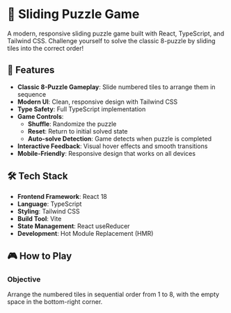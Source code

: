 # 🧩 Sliding Puzzle Game

A modern, responsive sliding puzzle game built with React, TypeScript, and Tailwind CSS. Challenge yourself to solve the classic 8-puzzle by sliding tiles into the correct order!

## 🚀 Features

- **Classic 8-Puzzle Gameplay**: Slide numbered tiles to arrange them in sequence
- **Modern UI**: Clean, responsive design with Tailwind CSS
- **Type Safety**: Full TypeScript implementation
- **Game Controls**:
  - **Shuffle**: Randomize the puzzle
  - **Reset**: Return to initial solved state
  - **Auto-solve Detection**: Game detects when puzzle is completed
- **Interactive Feedback**: Visual hover effects and smooth transitions
- **Mobile-Friendly**: Responsive design that works on all devices

## 🛠️ Tech Stack

- **Frontend Framework**: React 18
- **Language**: TypeScript
- **Styling**: Tailwind CSS
- **Build Tool**: Vite
- **State Management**: React useReducer
- **Development**: Hot Module Replacement (HMR)

## 🎮 How to Play

### Objective
Arrange the numbered tiles in sequential order from 1 to 8, with the empty space in the bottom-right corner.